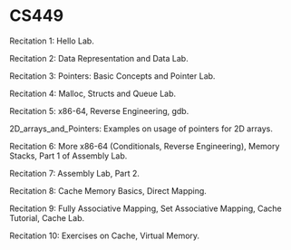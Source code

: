 # CS449

Recitation 1: Hello Lab.

Recitation 2: Data Representation and Data Lab.

Recitation 3: Pointers: Basic Concepts and Pointer Lab.

Recitation 4: Malloc, Structs and Queue Lab.

Recitation 5: x86-64, Reverse Engineering, gdb.

2D_arrays_and_Pointers: Examples on usage of pointers for 2D arrays. 

Recitation 6: More x86-64 (Conditionals, Reverse Engineering), Memory Stacks, Part 1 of Assembly Lab.

Recitation 7: Assembly Lab, Part 2.

Recitation 8: Cache Memory Basics, Direct Mapping.

Recitation 9: Fully Associative Mapping, Set Associative Mapping, Cache Tutorial, Cache Lab.

Recitation 10: Exercises on Cache, Virtual Memory.
